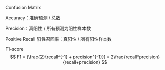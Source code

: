 Confusion Matrix

Accuracy：准确预测 / 总数

Precision：真阳性 / 所有预测为阳性样本数

Positive Recall 阳性召回率：真阳性 / 所有阳性样本数

F1-score
$$
F1 = (\frac{2}{recall^{-1} + precision^{-1}}) = 2\frac{recall*precision}{recall+precision}
$$


